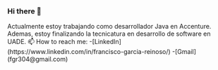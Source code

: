 ### Hi there 👋

<!--
**FranGR30/FranGR30** is a ✨ _special_ ✨ repository because its `README.md` (this file) appears on your GitHub profile.--!>

Actualmente estoy trabajando como desarrollador Java en Accenture. Ademas, estoy finalizando la tecnicatura en desarrollo de software en UADE.

📫 How to reach me:

-[LinkedIn](https://www.linkedin.com/in/francisco-garcia-reinoso/)
-[Gmail](fgr304@gmail.com)


